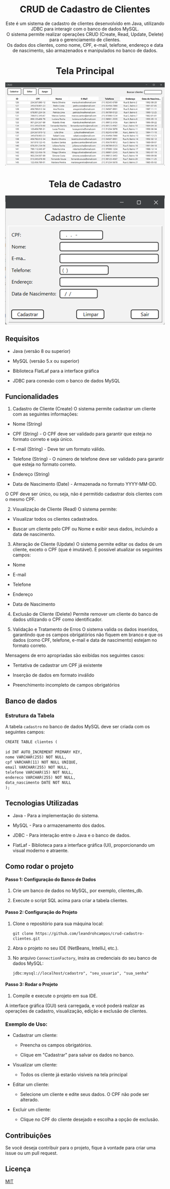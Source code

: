 <div align="center">

<h1>CRUD de Cadastro de Clientes</h1>

<p>
Este é um sistema de cadastro de clientes desenvolvido em Java, utilizando JDBC para interagir com o banco de dados MySQL.<br>
O sistema permite realizar operações CRUD (Create, Read, Update, Delete) para o gerenciamento de clientes.<br>
Os dados dos clientes, como nome, CPF, e-mail, telefone, endereço e data de nascimento, são armazenados e manipulados no banco de dados.
</p>

</div>

<div align="center">
<h1>Tela Principal</h1>
</div>
<p align="center">
  <img src="imagens/tela-principal.png" alt="Tela Principal">
</p>
<div align="center">
<h1>Tela de Cadastro</h1> 
</div>
<p align="center">
  <img src="imagens/tela-cadastro.png" alt="Tela de Cadastro">
</p>


## Requisitos

- Java (versão 8 ou superior)

- MySQL (versão 5.x ou superior)

- Biblioteca FlatLaf para a interface gráfica

- JDBC para conexão com o banco de dados MySQL
## Funcionalidades
1. Cadastro de Cliente (Create)
O sistema permite cadastrar um cliente com as seguintes informações:

- Nome (String)

- CPF (String) - O CPF deve ser validado para garantir que esteja no formato correto e seja único.

- E-mail (String) - Deve ter um formato válido.

- Telefone (String) - O número de telefone deve ser validado para garantir que esteja no formato correto.

- Endereço (String)

- Data de Nascimento (Date) - Armazenada no formato YYYY-MM-DD.

O CPF deve ser único, ou seja, não é permitido cadastrar dois clientes com o mesmo CPF.

2. Visualização de Cliente (Read)
O sistema permite:

- Visualizar todos os clientes cadastrados.

- Buscar um cliente pelo CPF ou Nome e exibir seus dados, incluindo a data de nascimento.

3. Alteração de Cliente (Update)
O sistema permite editar os dados de um cliente, exceto o CPF (que é imutável). É possível atualizar os seguintes campos:

- Nome

- E-mail

- Telefone

- Endereço

- Data de Nascimento
 
4. Exclusão de Cliente (Delete)
Permite remover um cliente do banco de dados utilizando o CPF como identificador.

5. Validação e Tratamento de Erros
O sistema valida os dados inseridos, garantindo que os campos obrigatórios não fiquem em branco e que os dados (como CPF, telefone, e-mail e data de nascimento) estejam no formato correto.

Mensagens de erro apropriadas são exibidas nos seguintes casos:

- Tentativa de cadastrar um CPF já existente

- Inserção de dados em formato inválido

- Preenchimento incompleto de campos obrigatórios


## Banco de dados

### Estrutura da Tabela
A tabela `cadastro` no banco de dados MySQL deve ser criada com os seguintes campos:


    CREATE TABLE clientes (

    id INT AUTO_INCREMENT PRIMARY KEY,
    nome VARCHAR(255) NOT NULL,
    cpf VARCHAR(11) NOT NULL UNIQUE,
    email VARCHAR(255) NOT NULL,
    telefone VARCHAR(15) NOT NULL,
    endereco VARCHAR(255) NOT NULL,
    data_nascimento DATE NOT NULL
    );
## Tecnologias Utilizadas

- Java - Para a implementação do sistema.

- MySQL - Para o armazenamento dos dados.

- JDBC - Para interação entre o Java e o banco de dados.

- FlatLaf - Biblioteca para a interface gráfica (UI), proporcionando um visual moderno e atraente.
## Como rodar o projeto

#### Passo 1: Configuração do Banco de Dados
1. Crie um banco de dados no MySQL, por exemplo, clientes_db.

2. Execute o script SQL acima para criar a tabela clientes.

#### Passo 2: Configuração do Projeto
1. Clone o repositório para sua máquina local:

       git clone https://github.com/leandrohcampos/crud-cadastro-clientes.git

2. Abra o projeto no seu IDE (NetBeans, IntelliJ, etc.).

3. No arquivo `ConnectionFactory`, insira as credenciais do seu banco de dados MySQL:

       jdbc:mysql://localhost/cadastro", "seu_usuario", "sua_senha"

#### Passo 3: Rodar o Projeto

1. Compile e execute o projeto em sua IDE.

A interface gráfica (GUI) será carregada, e você poderá realizar as operações de cadastro, visualização, edição e exclusão de clientes.

### Exemplo de Uso:

- Cadastrar um cliente:

   - Preencha os campos obrigatórios.

   - Clique em "Cadastrar" para salvar os dados no banco.

- Visualizar um cliente:

    - Todos os cliente já estarão visíveis na tela principal

- Editar um cliente:

   - Selecione um cliente e edite seus dados. O CPF não pode ser alterado.

- Excluir um cliente:

   - Clique no CPF do cliente desejado e escolha a opção de exclusão.
## Contribuições

Se você deseja contribuir para o projeto, fique à vontade para criar uma issue ou um pull request.



## Licença

[MIT](https://choosealicense.com/licenses/mit/)

